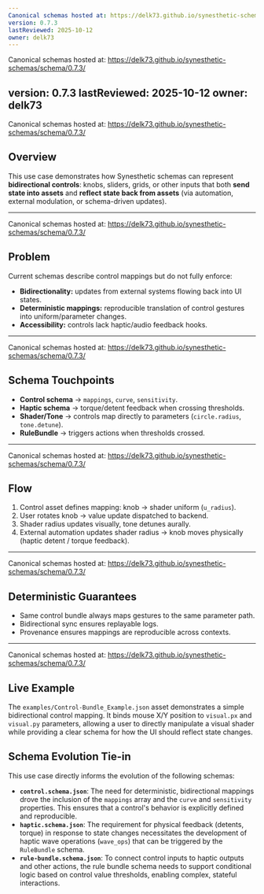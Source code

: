 ```yaml
---
Canonical schemas hosted at: https://delk73.github.io/synesthetic-schemas/schema/0.7.3/
version: 0.7.3
lastReviewed: 2025-10-12
owner: delk73
---
```

Canonical schemas hosted at: https://delk73.github.io/synesthetic-schemas/schema/0.7.3/

version: 0.7.3
lastReviewed: 2025-10-12
owner: delk73
---
Canonical schemas hosted at: https://delk73.github.io/synesthetic-schemas/schema/0.7.3/
## **Overview**

This use case demonstrates how Synesthetic schemas can represent **bidirectional controls**: knobs, sliders, grids, or other inputs that both **send state into assets** and **reflect state back from assets** (via automation, external modulation, or schema-driven updates).

---
Canonical schemas hosted at: https://delk73.github.io/synesthetic-schemas/schema/0.7.3/

## **Problem**

Current schemas describe control mappings but do not fully enforce:

* **Bidirectionality:** updates from external systems flowing back into UI states.
* **Deterministic mappings:** reproducible translation of control gestures into uniform/parameter changes.
* **Accessibility:** controls lack haptic/audio feedback hooks.

---
Canonical schemas hosted at: https://delk73.github.io/synesthetic-schemas/schema/0.7.3/

## **Schema Touchpoints**

* **Control schema** → `mappings`, `curve`, `sensitivity`.
* **Haptic schema** → torque/detent feedback when crossing thresholds.
* **Shader/Tone** → controls map directly to parameters (`circle.radius`, `tone.detune`).
* **RuleBundle** → triggers actions when thresholds crossed.

---
Canonical schemas hosted at: https://delk73.github.io/synesthetic-schemas/schema/0.7.3/

## **Flow**

1. Control asset defines mapping: knob → shader uniform (`u_radius`).
2. User rotates knob → value update dispatched to backend.
3. Shader radius updates visually, tone detunes aurally.
4. External automation updates shader radius → knob moves physically (haptic detent / torque feedback).

---
Canonical schemas hosted at: https://delk73.github.io/synesthetic-schemas/schema/0.7.3/

## **Deterministic Guarantees**

* Same control bundle always maps gestures to the same parameter path.
* Bidirectional sync ensures replayable logs.
* Provenance ensures mappings are reproducible across contexts.

---
Canonical schemas hosted at: https://delk73.github.io/synesthetic-schemas/schema/0.7.3/

## **Live Example**

The `examples/Control-Bundle_Example.json` asset demonstrates a simple bidirectional control mapping. It binds mouse X/Y position to `visual.px` and `visual.py` parameters, allowing a user to directly manipulate a visual shader while providing a clear schema for how the UI should reflect state changes.

## **Schema Evolution Tie-in**

This use case directly informs the evolution of the following schemas:

*   **`control.schema.json`**: The need for deterministic, bidirectional mappings drove the inclusion of the `mappings` array and the `curve` and `sensitivity` properties. This ensures that a control's behavior is explicitly defined and reproducible.
*   **`haptic.schema.json`**: The requirement for physical feedback (detents, torque) in response to state changes necessitates the development of haptic wave operations (`wave_ops`) that can be triggered by the `RuleBundle` schema.
*   **`rule-bundle.schema.json`**: To connect control inputs to haptic outputs and other actions, the rule bundle schema needs to support conditional logic based on control value thresholds, enabling complex, stateful interactions.

